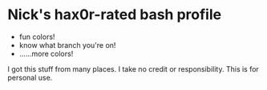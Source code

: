 # Nick's hax0r-rated bash profile

+ fun colors!
+ know what branch you're on!
+ ......more colors!

I got this stuff from many places. I take no credit or responsibility. This is for personal use.
